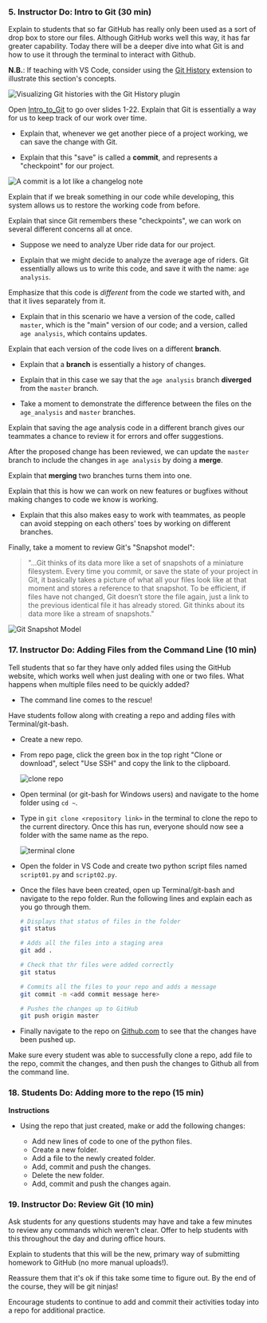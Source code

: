 ### 5. Instructor Do: Intro to Git (30 min)

Explain to students that so far GitHub has really only been used as a sort of drop box to store our files. Although GitHub works well this way, it has far greater capability. Today there will be a deeper dive into what Git is and how to use it through the terminal to interact with Github.

**N.B.**: If teaching with VS Code, consider using the [Git History](https://marketplace.visualstudio.com/items?itemName=donjayamanne.githistory) extension to illustrate this section's concepts.

![Visualizing Git histories with the Git History plugin](https://raw.githubusercontent.com/DonJayamanne/gitHistoryVSCode/master/images/gitLogv2.gif)

Open [Intro_to_Git](Resources/Intro_to_Git.pptx) to go over slides 1-22. Explain that Git is essentially a way for us to keep track of our work over time.

* Explain that, whenever we get another piece of a project working, we can save the change with Git.

* Explain that this "save" is called a **commit**, and represents a "checkpoint" for our project.

![A commit is a lot like a changelog note](https://cdn-images-1.medium.com/max/1600/1*zj-d8TopjgBml2QVM-672w.jpeg)

Explain that if we break something in our code while developing, this system allows us to restore the working code from before.

Explain that since Git remembers these "checkpoints", we can work on several different concerns all at once.

* Suppose we need to analyze Uber ride data for our project.

* Explain that we might decide to analyze the average age of riders. Git essentially allows us to write this code, and save it with the name: `age analysis`.

Emphasize that this code is _different_ from the code we started with, and that it lives separately from it.

* Explain that in this scenario we have a version of the code, called `master`, which is the "main" version of our code; and a version, called `age analysis`, which contains updates.

Explain that each version of the code lives on a different **branch**.

* Explain that a **branch** is essentially a history of changes.

* Explain that in this case we say that the `age analysis` branch **diverged** from the `master` branch.

* Take a moment to demonstrate the difference between the files on the `age_analysis` and `master` branches.

Explain that saving the age analysis code in a different branch gives our teammates a chance to review it for errors and offer suggestions.

After the proposed change has been reviewed, we can update the `master` branch to include the changes in `age analysis` by doing a **merge**.

Explain that **merging** two branches turns them into one.

Explain that this is how we can work on new features or bugfixes without making changes to code we know is working.

* Explain that this also makes easy to work with teammates, as people can avoid stepping on each others' toes by working on different branches.

Finally, take a moment to review Git's "Snapshot model":

> "...Git thinks of its data more like a set of snapshots of a miniature filesystem. Every time you commit, or save the state of your project in Git, it basically takes a picture of what all your files look like at that moment and stores a reference to that snapshot. To be efficient, if files have not changed, Git doesn’t store the file again, just a link to the previous identical file it has already stored. Git thinks about its data more like a stream of snapshots."

![Git Snapshot Model](https://git-scm.com/book/en/v2/images/snapshots.png)

### 17. Instructor Do: Adding Files from the Command Line (10 min)

Tell students that so far they have only added files using the GitHub website, which works well when just dealing with one or two files. What happens when multiple files need to be quickly added?

* The command line comes to the rescue!

Have students follow along with creating a repo and adding files with Terminal/git-bash.

* Create a new repo.

* From repo page, click the green box in the top right "Clone or download", select "Use SSH" and copy the link to the clipboard.

  ![clone repo](Images/GitClone.gif)

* Open terminal (or git-bash for Windows users) and navigate to the home folder using `cd ~`.

* Type in `git clone <repository link>` in the terminal to clone the repo to the current directory. Once this has run, everyone should now see a folder with the same name as the repo.

    ![terminal clone](Images/GitClone_command.png)

* Open the folder in VS Code and create two python script files named `script01.py` and `script02.py`.

* Once the files have been created, open up Terminal/git-bash and navigate to the repo folder. Run the following lines and explain each as you go through them.

  ```bash
  # Displays that status of files in the folder
  git status

  # Adds all the files into a staging area
  git add .

  # Check that thr files were added correctly
  git status

  # Commits all the files to your repo and adds a message
  git commit -m <add commit message here>

  # Pushes the changes up to GitHub
  git push origin master
  ```

* Finally navigate to the repo on [Github.com](https://github.com/) to see that the changes have been pushed up.

Make sure every student was able to successfully clone a repo, add file to the repo, commit the changes, and then push the changes to Github all from the command line.

### 18. Students Do: Adding more to the repo (15 min)

**Instructions**

* Using the repo that just created, make or add the following changes:

    * Add new lines of code to one of the python files.
    * Create a new folder.
    * Add a file to the newly created folder.
    * Add, commit and push the changes.
    * Delete the new folder.
    * Add, commit and push the changes again.

### 19. Instructor Do: Review Git (10 min)

Ask students for any questions students may have and take a few minutes to review any commands which weren't clear. Offer to help students with this throughout the day and during office hours.

Explain to students that this will be the new, primary way of submitting homework to GitHub (no more manual uploads!).

Reassure them that it's ok if this take some time to figure out. By the end of the course, they will be git ninjas!

Encourage students to continue to add and commit their activities today into a repo for additional practice.

